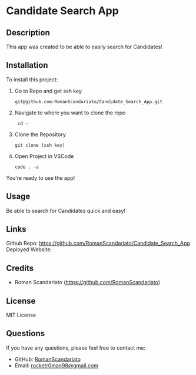 # Candidate Search App

## Description

This app was created to be able to easily search for Candidates!

## Installation

To install this project:

1. Go to Repo and get ssh key
   
       git@github.com:RomanScandariato/Candidate_Search_App.git

3. Navigate to where you want to clone the repo

        cd -

4. Clone the Repository

       git clone (ssh key)

6. Open Project in VSCode 

       code . -a 

You're ready to use the app!


## Usage

Be able to search for Candidates quick and easy!

## Links

Github Repo: https://github.com/RomanScandariato/Candidate_Search_App
Deployed Website: 

## Credits

- Roman Scandariato (https://github.com/RomanScandariato)

## License

MIT License

## Questions
If you have any questions, please feel free to contact me:
- GitHub: [RomanScandariato](https://github.com/RomanScandariato)
- Email: rocketr0man98@gmail.com